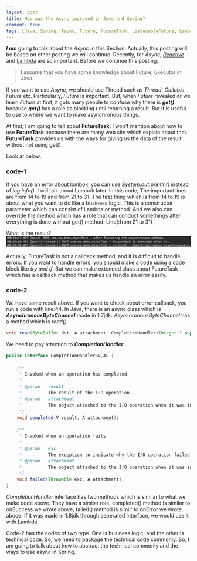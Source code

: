 ```yaml
---
layout: post
title: How was the Async improved in Java and Spring?
comment: true
tags: [Java, Spring, Async, Future, FutureTask, ListenableFuture, Lambda]
---
```


***I am*** going to talk about the *Async* in this Section. Actually, this posting will be based on other posting we will continue. Recently, for *Async*, [*Reactive*](http://www.reactive-streams.org/) and [Lambda](http://www.oracle.com/webfolder/technetwork/tutorials/obe/java/Lambda-QuickStart/index.html) are so important. Before we continue this posting, 
> I assume that you have some knowledge about Future, Executor in Java.

If you want to use *Async*, we should use Thread such as *Thread*, *Callable*, *Future* etc. Particularly, *Future* is important. But, when *Future* revealed or we learn *Future* at first, it gots many people to confuse why there is ***get()*** because ***get()*** has a role as blocking until returning a result. But it is useful to use to where we want to make asynchronous things.

At first, I am going to tell about **FutureTask**. I won't mention about how to use **FutureTask** because there are many web site which explain about that. **FutureTask** provides us with the ways for giving us the data of the result without not using get().

Look at below.
### code-1
<script src="https://gist.github.com/ijunc2/f3cfc8b2711c29fc0daaae7b3df26f75.js"></script>

If you have an error about lombok, you can use *System.out.println()* instead of *log.info()*. I will talk about Lombok later. In this code, The important lines are from 14 to 19 and from 21 to 31. The first thing which is from 14 to 19 is about what you want to do like a business logic. This is a constructor parameter which can consist of Lambda or method. And we also can override the method which has a role that can conduct somethings after everything is done without get() method: Line(:from 21 to 31) 

What is the result?
![this project](/assets/img/post/2018-01-03-third/p1.png)

Actually, FutureTask is not a callback method, and it is difficult to handle errors. If you want to handle errors, you should make a code using a code block like *try and if*. But we can make extended class about FutureTask which has a callback method that makes us handle an error easily.
### code-2
<script src="https://gist.github.com/ijunc2/3e88119a6b557a528ecf997d5690c40e.js"></script>

We have same result above. If you want to check about error callback, you run a code with line:44. In Java, there is an async class which is ***AsynchronousByteChannel*** made in 1.7jdk. *AsynchronousByteChannel* has a method which is *read()*. 
```java
void read(ByteBuffer dst, A attachment, CompletionHandler<Integer,? super A> handler);
``` 
We need to pay attention to ***CompletionHandler***.
```java
public interface CompletionHandler<V,A> {

    /**
     * Invoked when an operation has completed.
     *
     * @param   result
     *          The result of the I/O operation.
     * @param   attachment
     *          The object attached to the I/O operation when it was initiated.
     */
    void completed(V result, A attachment);

    /**
     * Invoked when an operation fails.
     *
     * @param   exc
     *          The exception to indicate why the I/O operation failed
     * @param   attachment
     *          The object attached to the I/O operation when it was initiated.
     */
    void failed(Throwable exc, A attachment);
}
```
*CompletionHandler* interface has two methods which is similar to what we make code above. They have a similar role. completed() method is similar to onSuccess we wrote above, failed() method is similr to onError we wrote aboce. If it was made in 1.8jdk through seperated interface, we would use it with Lambda. 

Code-2 has the codes of two type. One is business logic, and the other is technical code. So, we need to package the technical code commonly. So, I am going to talk about how to abstract the technical commonly and the ways to use async in Spring.

<br/>



